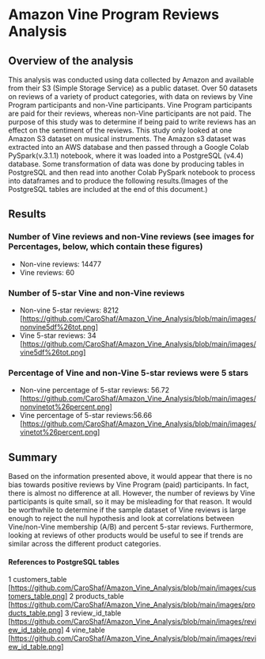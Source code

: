 # Amazon Vine Program Reviews Analysis

## Overview of the analysis
This analysis was conducted using data collected by Amazon and available from their S3 (Simple Storage Service) as a public dataset.  Over 50 datasets on reviews of a variety of
product categories, with data on reviews by Vine Program participants and non-Vine participants.  Vine Program participants are paid for their reviews, whereas non-Vine participants are not paid.  The purpose of this study was to determine if being paid to write reviews has an effect on the sentiment of the reviews.  This study only looked at one Amazon S3 dataset on musical instruments.  The Amazon s3 dataset was extracted into an AWS database and then passed through a Google Colab PySpark(v.3.1.1) notebook, where it was loaded into a PostgreSQL (v4.4) database.  Some transformation of data was done by producing tables in PostgreSQL and then read into another Colab PySpark notebook to process into dataframes and to produce the following results.(Images of the PostgreSQL tables are included at the end of this document.)

## Results

### Number of Vine reviews and non-Vine reviews (see images for Percentages, below, which contain these figures)
  * Non-vine reviews: 14477 
  * Vine reviews: 60

### Number of 5-star Vine and non-Vine reviews
  * Non-vine 5-star reviews: 8212 [https://github.com/CaroShaf/Amazon_Vine_Analysis/blob/main/images/nonvine5df%26tot.png]
  * Vine 5-star reviews: 34 [https://github.com/CaroShaf/Amazon_Vine_Analysis/blob/main/images/vine5df%26tot.png]
  
### Percentage of Vine and non-Vine 5-star reviews were 5 stars
  * Non-vine percentage of 5-star reviews: 56.72 [https://github.com/CaroShaf/Amazon_Vine_Analysis/blob/main/images/nonvinetot%26percent.png]
  * Vine percentage of 5-star reviews:56.66 [https://github.com/CaroShaf/Amazon_Vine_Analysis/blob/main/images/vinetot%26percent.png]
  
## Summary
Based on the information presented above, it would appear that there is no bias towards positive reviews by Vine Program (paid) participants.  In fact, there is almost no
difference at all.  However, the number of reviews by Vine participants is quite small, so it may be misleading for that reason.  It would be worthwhile to determine if the
sample dataset of Vine reviews is large enough to reject the null hypothesis and look at correlations between Vine/non-Vine membership (A/B) and percent 5-star reviews. 
Furthermore, looking at reviews of other products would be useful to see if trends are similar across the different product categories.

#### References to PostgreSQL tables
  1 customers_table [https://github.com/CaroShaf/Amazon_Vine_Analysis/blob/main/images/customers_table.png]
  2 products_table [https://github.com/CaroShaf/Amazon_Vine_Analysis/blob/main/images/products_table.png]
  3 review_id_table [https://github.com/CaroShaf/Amazon_Vine_Analysis/blob/main/images/review_id_table.png]
  4 vine_table [https://github.com/CaroShaf/Amazon_Vine_Analysis/blob/main/images/review_id_table.png]

